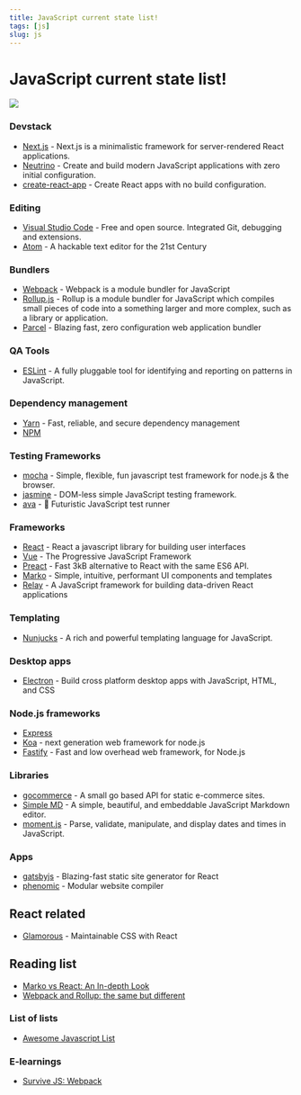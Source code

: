 ```yaml
---
title: JavaScript current state list!
tags: [js]
slug: js
---
```


# JavaScript current state list!

<img src="/img/universal-standard.png" class="rounded mx-auto d-block m-3" />

### Devstack

* [Next.js](https://github.com/zeit/next.js) - Next.js is a minimalistic framework for server-rendered React applications.
* [Neutrino](https://github.com/mozilla-neutrino/neutrino-dev) - Create and build modern JavaScript applications with zero initial configuration. 
* [create-react-app](https://github.com/facebookincubator/create-react-app) - Create React apps with no build configuration.

### Editing

* [Visual Studio Code](https://code.visualstudio.com/download) - Free and open source. Integrated Git, debugging and extensions.
* [Atom](https://atom.io/) - A hackable text editor for the 21st Century

### Bundlers

* [Webpack](https://webpack.js.org/) - Webpack is a module bundler for JavaScript 
* [Rollup.js](https://rollupjs.org/) - Rollup is a module bundler for JavaScript which compiles small pieces of code into a something larger and more complex, such as a library or application.
* [Parcel](https://parceljs.org/) - Blazing fast, zero configuration web application bundler

### QA Tools

* [ESLint](https://github.com/eslint/eslint) - A fully pluggable tool for identifying and reporting on patterns in JavaScript.

### Dependency management

* [Yarn](https://yarnpkg.com/lang/en/) - Fast, reliable, and secure dependency management
* [NPM](https://www.npmjs.com/)

### Testing Frameworks

* [mocha](https://github.com/mochajs/mocha) - Simple, flexible, fun javascript test framework for node.js & the browser.
* [jasmine](https://github.com/jasmine/jasmine) - DOM-less simple JavaScript testing framework.
* [ava](https://github.com/avajs/ava) - 🚀 Futuristic JavaScript test runner

### Frameworks

* [React](https://facebook.github.io/react/) - React a javascript library for building user interfaces
* [Vue](https://vuejs.org/) - The Progressive JavaScript Framework
* [Preact](https://preactjs.com/) - Fast 3kB alternative to React with the same ES6 API.
* [Marko](http://markojs.com/) - Simple, intuitive, performant UI components and templates 
* [Relay](https://facebook.github.io/relay/) - A JavaScript framework for building data-driven React applications

### Templating

- [Nunjucks](https://mozilla.github.io/nunjucks/) - A rich and powerful templating language for JavaScript.

### Desktop apps

* [Electron](https://electron.atom.io/) - Build cross platform desktop apps with JavaScript, HTML, and CSS

### Node.js frameworks

* [Express](https://expressjs.com/)
* [Koa](http://koajs.com/) - next generation web framework for node.js
* [Fastify](https://github.com/fastify/fastify) - Fast and low overhead web framework, for Node.js

### Libraries

* [gocommerce](https://github.com/netlify/gocommerce) - A small go based API for static e-commerce sites.
* [Simple MD](https://github.com/NextStepWebs/simplemde-markdown-editor) - A simple, beautiful, and embeddable JavaScript Markdown editor.
* [moment.js](https://momentjs.com/) - Parse, validate, manipulate, and display dates and times in JavaScript.

### Apps

* [gatsbyjs](https://www.gatsbyjs.org/) - Blazing-fast static site generator for React
* [phenomic](https://phenomic.io/) - Modular website compiler

## React related

* [Glamorous](https://glamorous.rocks/) - Maintainable CSS with React

## Reading list

* [Marko vs React: An In-depth Look](https://hackernoon.com/marko-vs-react-an-in-depth-look-767de0a5f9a6)
* [Webpack and Rollup: the same but different](https://medium.com/webpack/webpack-and-rollup-the-same-but-different-a41ad427058c)

### List of lists

* [Awesome Javascript List](https://github.com/sorrycc/awesome-javascript)

### E-learnings

* [Survive JS: Webpack](https://survivejs.com/webpack)